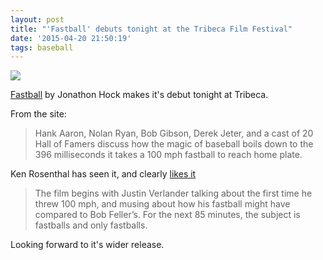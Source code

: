 ```yaml
---
layout: post
title: "'Fastball' debuts tonight at the Tribeca Film Festival"
date: '2015-04-20 21:50:19'
tags: baseball
---
```


![](https://s3.amazonaws.com/tribeca_cms_production/uploads/film/photo_1/550a0ddcb57ce91d4d00007a/FASTBALL_web_01.jpg)

[Fastball](https://tribecafilm.com/filmguide/fastball-2015) by Jonathon Hock makes it's debut tonight at Tribeca.

From the site: 
> Hank Aaron, Nolan Ryan, Bob Gibson, Derek Jeter, and a cast of 20 Hall of Famers discuss how the magic of baseball boils down to the 396 milliseconds it takes a 100 mph fastball to reach home plate. 

Ken Rosenthal has seen it, and clearly [likes it](http://www.foxsports.com/mlb/story/ken-rosenthal-notes-fastball-documentary-jonathan-hock-miami-marlins-mets-orioles-dodgers-041915)
> The film begins with Justin Verlander talking about the first time he threw 100 mph, and musing about how his fastball might have compared to Bob Feller’s. For the next 85 minutes, the subject is fastballs and only fastballs.

Looking forward to it's wider release.


